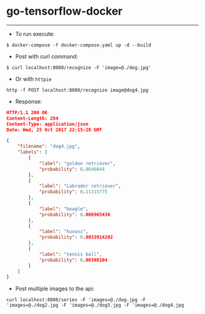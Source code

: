 # go-tensorflow-docker

---
- To run execute:
```
$ docker-compose -f docker-compose.yaml up -d --build
```

- Post with curl command:
```
$ curl localhost:8080/recognize -F 'image=@./dog.jpg'
```
- Or with `httpie`
```
http -f POST localhost:8080/recognize image@dog4.jpg
```
- Response:
```json
HTTP/1.1 200 OK
Content-Length: 284
Content-Type: application/json
Date: Wed, 25 Oct 2017 22:15:28 GMT

{
    "filename": "dog4.jpg",
    "labels": [
        {
            "label": "golden retriever",
            "probability": 0.8646044
        },
        {
            "label": "Labrador retriever",
            "probability": 0.11315775
        },
        {
            "label": "beagle",
            "probability": 0.006965436
        },
        {
            "label": "kuvasz",
            "probability": 0.0033914202
        },
        {
            "label": "tennis ball",
            "probability": 0.00308104
        }
    ]
}
```

- Post multiple images to the api:
```
curl localhost:8080/series -F 'images=@./dog.jpg -F 'images=@./dog2.jpg -F 'images=@./dog3.jpg -F 'images=@./dog4.jpg
```